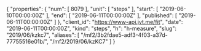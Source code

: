 {
  "properties": {
    "num": [
      8079
    ],
    "unit": [
      "steps"
    ],
    "start": [
      "2019-06-10T00:00:00Z"
    ],
    "end": [
      "2019-06-11T00:00:00Z"
    ],
    "published": [
      "2019-06-11T00:00:00Z"
    ]
  },
  "client_id": "https://www-api.jvt.me/fit",
  "date": "2019-06-11T00:00:00Z",
  "kind": "steps",
  "h": "h-measure",
  "slug": "2019/06/kzkc7",
  "aliases": [
    "/mf2/3b2fdae5-adf3-4f03-a37d-77755516e01b/",
    "/mf2/2019/06/kzKC7"
  ]
}
